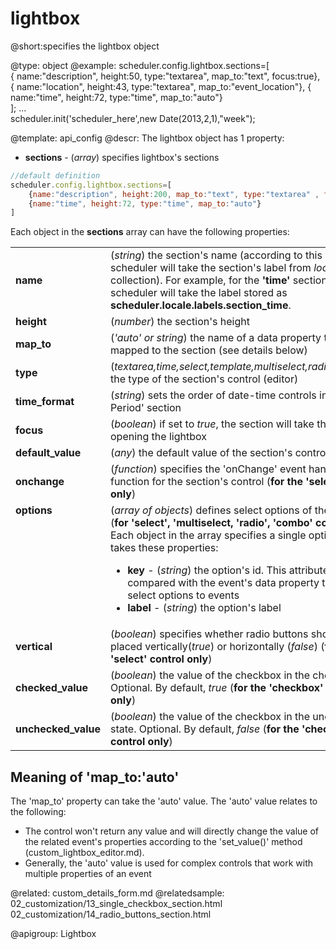 lightbox
=============
@short:specifies the lightbox object
	

@type: object
@example:
scheduler.config.lightbox.sections=[	
	{ name:"description", height:50, type:"textarea", map_to:"text", focus:true},
	{ name:"location",    height:43, type:"textarea", map_to:"event_location"},
	{ name:"time", 		  height:72, type:"time",     map_to:"auto"}	
];
...			
scheduler.init('scheduler_here',new Date(2013,2,1),"week");



@template:	api_config
@descr:
The lightbox object has 1 property:

- **sections** - (*array*) specifies lightbox's sections 

~~~js
//default definition 
scheduler.config.lightbox.sections=[
    {name:"description", height:200, map_to:"text", type:"textarea" , focus:true},
    {name:"time", height:72, type:"time", map_to:"auto"}
]
~~~

Each object in the **sections** array can have the following properties:

<table class="webixdoc_links">
	<tbody>
    	<tr>
			<td class="webixdoc_links0"><b>name</b></td>
			<td>(<i>string</i>) the section's name (according to this name, the scheduler will take the section's label from <i>locale.labels</i> collection). For example, for the <b>'time'</b> section, the scheduler will take the label stored as <b>scheduler.locale.labels.section_time</b>. </td>
		</tr>
        <tr>
			<td class="webixdoc_links0"><b>height</b></td>
			<td>(<i>number</i>) the section's height</td>
		</tr>
        <tr>
			<td class="webixdoc_links0"><b>map_to</b></td>
			<td>(<i>'auto' or string</i>) the name of a data property that will be mapped to the section (see details below)</td>
		</tr>
        <tr>
			<td class="webixdoc_links0"><b>type</b></td>
			<td>(<i>textarea,time,select,template,multiselect,radio,checkbox</i>) the type of the section's control (editor)</td>
		</tr>
        <tr>
			<td class="webixdoc_links0"><b>time_format</b></td>
			<td>(<i>string</i>) sets the order of date-time controls in the 'Time Period' section</td>
		</tr>
        <tr>
			<td class="webixdoc_links0"><b>focus</b></td>
			<td>(<i>boolean</i>) if set to <i>true</i>, the section will take the focus on opening the lightbox</td>
		</tr>
		<tr>
			<td class="webixdoc_links0"><b>default_value</b></td>
			<td>(<i>any</i>) the default value of the section's control</td>
		</tr>
		<tr>
			<td class="webixdoc_links0"><b>onchange</b></td>
			<td>(<i>function</i>) specifies the 'onChange' event handler function for the section's control (<b>for the 'select' control only</b>)</td>
		</tr>
        <tr>
			<td class="webixdoc_links0"  style="vertical-align: top;"><b>options</b></td>
			<td>(<i>array of objects</i>) defines select options of the control (<b>for 'select', 'multiselect, 'radio', 'combo' controls</b>).<br> Each object in the array specifies a single option and takes these properties:
            	<ul>
					<li><b>key</b> -   (<i>string</i>) the option's id. This attribute is compared with the event's data property to assign select options to events</li>
					<li><b>label</b> -   (<i>string</i>) the option's label</li>
			</ul>
             </td>
		</tr>
		<tr>
			<td class="webixdoc_links0"><b>vertical</b></td>
			<td>(<i>boolean</i>) specifies whether radio buttons should be placed vertically(<i>true</i>) or horizontally (<i>false</i>) (<b>for the 'select' control only</b>)</td>
		</tr>
        <tr>
			<td class="webixdoc_links0"><b>checked_value</b></td>
			<td>(<i>boolean</i>) the value of the checkbox in the checked state. Optional. By default, <i>true</i> (<b>for the 'checkbox' control only</b>)</td>
		</tr>
        <tr>
			<td class="webixdoc_links0"><b>unchecked_value</b></td>
			<td>(<i>boolean</i>) the value of the checkbox in the unchecked state. Optional. By default, <i>false</i> (<b>for the 'checkbox' control only</b>)</td>
		</tr>
    </tbody>
</table>

## Meaning of 'map_to:'auto'

The 'map_to' property can take the 'auto' value. The 'auto' value relates to the following:

- The control won't return any value and will directly change the value of the related event's properties according to the 'set_value()' method (custom_lightbox_editor.md). 
- Generally, the 'auto' value is used for complex controls that work with multiple properties of an event



@related:
	custom_details_form.md
@relatedsample:
	02_customization/13_single_checkbox_section.html
    02_customization/14_radio_buttons_section.html
    
@apigroup: Lightbox
    
    
 